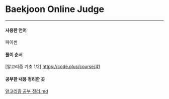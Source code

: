 # Baekjoon Online Judge
---
#### 사용한 언어 
파이썬 

#### 풀이 순서

[알고리즘 기초 1/2] https://code.plus/course/41


#### 공부한 내용 정리한 곳
[알고리즘 공부 정리.md](알고리즘%20공부%20정리.md)

